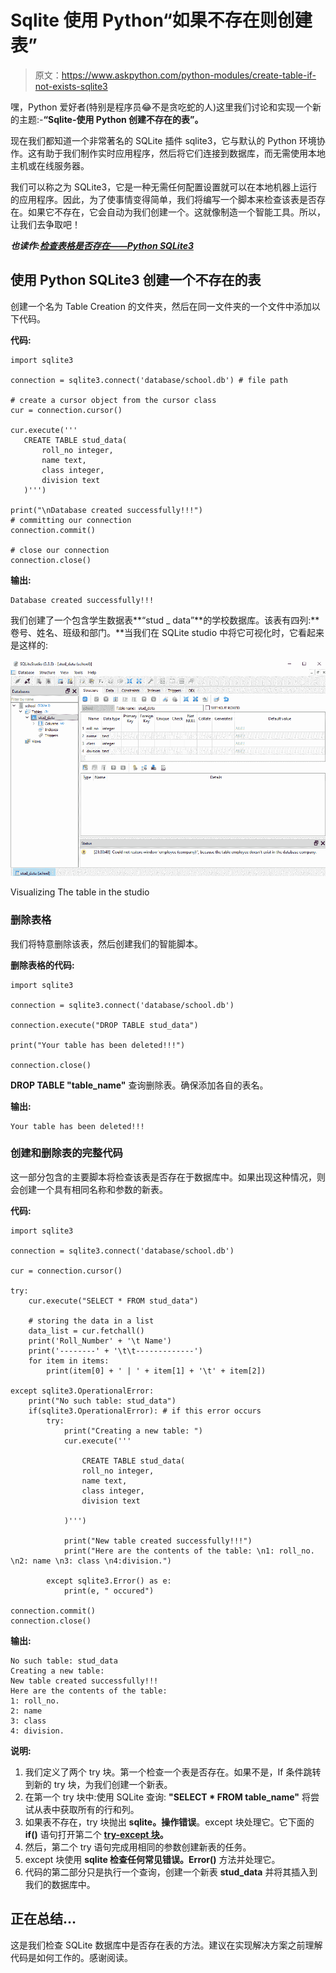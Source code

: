 # Sqlite 使用 Python“如果不存在则创建表”

> 原文：<https://www.askpython.com/python-modules/create-table-if-not-exists-sqlite3>

嘿，Python 爱好者(特别是程序员😂不是贪吃蛇的人)这里我们讨论和实现一个新的主题:-**“Sqlite-使用 Python 创建不存在的表”。**

现在我们都知道一个非常著名的 SQLite 插件 sqlite3，它与默认的 Python 环境协作。这有助于我们制作实时应用程序，然后将它们连接到数据库，而无需使用本地主机或在线服务器。

我们可以称之为 SQLite3，它是一种无需任何配置设置就可以在本地机器上运行的应用程序。因此，为了使事情变得简单，我们将编写一个脚本来检查该表是否存在。如果它不存在，它会自动为我们创建一个。这就像制造一个智能工具。所以，让我们去争取吧！

***也读作:[检查表格是否存在——Python SQLite3](https://www.askpython.com/python-modules/check-if-a-table-exists-python-sqlite3)***

## 使用 Python SQLite3 创建一个不存在的表

创建一个名为 Table Creation 的文件夹，然后在同一文件夹的一个文件中添加以下代码。

**代码:**

```
import sqlite3

connection = sqlite3.connect('database/school.db') # file path

# create a cursor object from the cursor class
cur = connection.cursor()

cur.execute('''
   CREATE TABLE stud_data(
       roll_no integer, 
       name text, 
       class integer, 
       division text    
   )''')

print("\nDatabase created successfully!!!")
# committing our connection
connection.commit()

# close our connection
connection.close()

```

**输出:**

```
Database created successfully!!!

```

我们创建了一个包含学生数据表**“stud _ data”**的学校数据库。该表有四列:**卷号、姓名、班级和部门。**当我们在 SQLite studio 中将它可视化时，它看起来是这样的:

![Visualizing The Table](img/45dbd533f85e6397fe0d851c10188b81.png)

Visualizing The table in the studio

### 删除表格

我们将特意删除该表，然后创建我们的智能脚本。

**删除表格的代码:**

```
import sqlite3

connection = sqlite3.connect('database/school.db')

connection.execute("DROP TABLE stud_data")

print("Your table has been deleted!!!")

connection.close()

```

**DROP TABLE "table_name"** 查询删除表。确保添加各自的表名。

**输出:**

```
Your table has been deleted!!!

```

### 创建和删除表的完整代码

这一部分包含的主要脚本将检查该表是否存在于数据库中。如果出现这种情况，则会创建一个具有相同名称和参数的新表。

**代码:**

```
import sqlite3

connection = sqlite3.connect('database/school.db')

cur = connection.cursor() 

try:
    cur.execute("SELECT * FROM stud_data")

    # storing the data in a list
    data_list = cur.fetchall() 
    print('Roll_Number' + '\t Name')
    print('--------' + '\t\t-------------')
    for item in items:
        print(item[0] + ' | ' + item[1] + '\t' + item[2])   

except sqlite3.OperationalError:
    print("No such table: stud_data")
    if(sqlite3.OperationalError): # if this error occurs
        try:
            print("Creating a new table: ")
            cur.execute('''

                CREATE TABLE stud_data(
                roll_no integer, 
                name text, 
                class integer, 
                division text

            )''')

            print("New table created successfully!!!")
            print("Here are the contents of the table: \n1: roll_no. \n2: name \n3: class \n4:division.")

        except sqlite3.Error() as e:
            print(e, " occured")

connection.commit()
connection.close()

```

**输出:**

```
No such table: stud_data
Creating a new table: 
New table created successfully!!!
Here are the contents of the table: 
1: roll_no.
2: name
3: class
4: division.

```

**说明:**

1.  我们定义了两个 try 块。第一个检查一个表是否存在。如果不是，If 条件跳转到新的 try 块，为我们创建一个新表。
2.  在第一个 try 块中:使用 SQLite 查询: **"SELECT * FROM table_name"** 将尝试从表中获取所有的行和列。
3.  如果表不存在，try 块抛出 **sqlite。操作错误**。except 块处理它。它下面的 **if()** 语句打开第二个 **[try-except 块](https://www.askpython.com/python/python-exception-handling)。**
4.  然后，第二个 try 语句完成用相同的参数创建新表的任务。
5.  except 块使用 **sqlite 检查任何常见错误。Error()** 方法并处理它。
6.  代码的第二部分只是执行一个查询，创建一个新表 **stud_data** 并将其插入到我们的数据库中。

## 正在总结…

这是我们检查 SQLite 数据库中是否存在表的方法。建议在实现解决方案之前理解代码是如何工作的。感谢阅读。